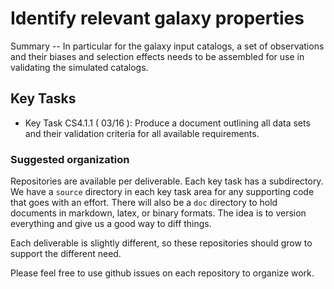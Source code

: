 #  Identify relevant galaxy properties

Summary -- In particular for the galaxy input catalogs, a set of observations and their biases and selection
effects needs to be assembled for use in validating the simulated catalogs.

## Key Tasks
* Key Task CS4.1.1 ( 03/16 ): Produce a document outlining all data sets and their validation criteria for all
available requirements.

### Suggested organization
Repositories are available per deliverable.  Each key task has a subdirectory.
We have a `source` directory in each key task area for any supporting
code that goes with an effort.  There will also be a `doc` directory to hold documents in markdown,
latex, or binary formats.  The idea is to version everything and give us a good way to diff things.

Each deliverable is slightly different, so these repositories should grow to support the different need.

Please feel free to use github issues on each repository to organize work.
